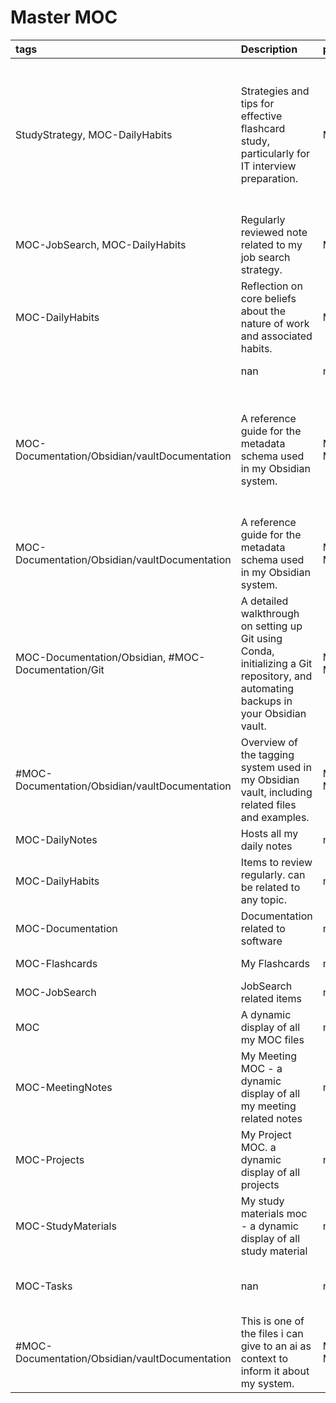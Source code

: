 # Master MOC

| tags                                               | Description                                                                                                                         | parent_moc             | related_notes                                                                                                                                                                                              | created    | updated    | author   | status      | priority   | File                                                      |   des | description                              |
|:---------------------------------------------------|:------------------------------------------------------------------------------------------------------------------------------------|:-----------------------|:-----------------------------------------------------------------------------------------------------------------------------------------------------------------------------------------------------------|:-----------|:-----------|:---------|:------------|:-----------|:----------------------------------------------------------|------:|:-----------------------------------------|
| StudyStrategy, MOC-DailyHabits                     | Strategies and tips for effective flashcard study, particularly for IT interview preparation.                                       | MOCs/Flashcards        | MOCs/Flashcards MOC.md, Daily Flashcards.md, Daily Flashcards Prompt.md, IT content study guide, network section of OSI model.md, an overview of learning IT from this perspective.md, Prompts Tag Page.md | 2024-05-27 | 2024-05-27 | Aaron    | in-progress | ['high']   | Inbox/Flashcards Strategy.md                              |   nan | nan                                      |
| MOC-JobSearch, MOC-DailyHabits                     | Regularly reviewed note related to my job search strategy.                                                                          | MOCs/JobSearch         | MOCs/JobSearch MOC.md                                                                                                                                                                                      | 2024-05-27 | 2024-05-27 | Aaron    | in-progress | ['high']   | Inbox/Job Leads - use daily.md                            |   nan | nan                                      |
| MOC-DailyHabits                                    | Reflection on core beliefs about the nature of work and associated habits.                                                          | MOCs/DailyHabits       | MOCs/DailyHabits MOC.md, Inbox/Flashcards Strategy.md, Inbox/Job Leads - use daily.md                                                                                                                      | 2024-05-27 | 2024-05-27 | Aaron    | in-progress | ['high']   | Inbox/Journal.md                                          |   nan | nan                                      |
|                                                    | nan                                                                                                                                 | nan                    | nan                                                                                                                                                                                                        | nan        | nan        | nan      | nan         | nan        | Inbox/Master Moc dataFill.md                              |   nan | nan                                      |
| MOC-Documentation/Obsidian/vaultDocumentation      | A reference guide for the metadata schema used in my Obsidian system.                                                               | MOCs/Documentation MOC | MOCs/Documentation MOC.md, Templates/Project Template.md, Templates/Daily Note Template.md, Templates/Meeting Note Template.md, Project - Obsidian Development.md                                          | 2024-05-27 | 2024-05-27 | Aaron    | final       | ['high']   | Inbox/necessary metadata.md                               |   nan | nan                                      |
| MOC-Documentation/Obsidian/vaultDocumentation      | A reference guide for the metadata schema used in my Obsidian system.                                                               | MOCs/Documentation MOC | MOCs/Documentation MOC.md, Project - Obsidian Development.md                                                                                                                                               | 2024-05-27 | 2024-05-27 | Aaron    | final       | ['high']   | Inbox/Obsidian Note System Overview.md                    |   nan | nan                                      |
| MOC-Documentation/Obsidian, #MOC-Documentation/Git | A detailed walkthrough on setting up Git using Conda, initializing a Git repository, and automating backups in your Obsidian vault. | MOCs/Documentation MOC | MOCs/Documentation MOC.md, Inbox/necessary metadata.md, Project - Obsidian Development.md                                                                                                                  | 2024-05-28 | 2024-05-28 | Aaron    | final       | ['high']   | Inbox/Setting Up Git and Automating Backups with Conda.md |   nan | nan                                      |
| #MOC-Documentation/Obsidian/vaultDocumentation     | Overview of the tagging system used in my Obsidian vault, including related files and examples.                                     | MOCs/Documentation MOC | Project - Obsidian Development.md, MOCs/Projects MOC.md                                                                                                                                                    | 2024-05-27 | 2024-05-27 | Aaron    | final       | ['high']   | Inbox/Tagging System Overview.md                          |   nan | nan                                      |
| MOC-DailyNotes                                     | Hosts all my daily notes                                                                                                            | nan                    | nan                                                                                                                                                                                                        | nan        | nan        | nan      | nan         | nan        | MOCs/Daily Notes MOC.md                                   |   nan | nan                                      |
| MOC-DailyHabits                                    | Items to review regularly. can be related to any topic.                                                                             | nan                    | nan                                                                                                                                                                                                        | nan        | nan        | nan      | nan         | nan        | MOCs/DailyHabits MOC.md                                   |   nan | nan                                      |
| MOC-Documentation                                  | Documentation related to software                                                                                                   | nan                    | nan                                                                                                                                                                                                        | nan        | nan        | nan      | nan         | nan        | MOCs/Documentation MOC.md                                 |   nan | nan                                      |
| MOC-Flashcards                                     | My Flashcards                                                                                                                       | nan                    | nan                                                                                                                                                                                                        | nan        | nan        | nan      | nan         | nan        | MOCs/Flashcards MOC.md                                    |   nan | nan                                      |
| MOC-JobSearch                                      | JobSearch related items                                                                                                             | nan                    | nan                                                                                                                                                                                                        | nan        | nan        | nan      | nan         | nan        | MOCs/Job Search MOC.md                                    |   nan | nan                                      |
| MOC                                                | A dynamic display of all my MOC files                                                                                               | nan                    | nan                                                                                                                                                                                                        | nan        | nan        | nan      | nan         | nan        | MOCs/Master MOC.md                                        |   nan | nan                                      |
| MOC-MeetingNotes                                   | My Meeting MOC - a dynamic display of all my meeting related notes                                                                  | nan                    | nan                                                                                                                                                                                                        | nan        | nan        | nan      | nan         | nan        | MOCs/Meetings MOC.md                                      |   nan | nan                                      |
| MOC-Projects                                       | My Project MOC. a dynamic display of all projects                                                                                   | nan                    | nan                                                                                                                                                                                                        | nan        | nan        | nan      | nan         | nan        | MOCs/Projects MOC.md                                      |   nan | nan                                      |
| MOC-StudyMaterials                                 | My study materials moc - a dynamic display of all study material                                                                    | nan                    | nan                                                                                                                                                                                                        | nan        | nan        | nan      | nan         | nan        | MOCs/Study Materials MOC.md                               |   nan | nan                                      |
| MOC-Tasks                                          | nan                                                                                                                                 | nan                    | nan                                                                                                                                                                                                        | nan        | nan        | nan      | nan         | nan        | MOCs/Tasks MOC.md                                         |   nan | Task MOC. dynamic display of all  tasks. |
| #MOC-Documentation/Obsidian/vaultDocumentation     | This is one of the files i can give to an ai as context to inform it about my system.                                               | MOCs/Documentation MOC | MOCs/Documentation MOC.md, Dynamic Tag File.md, Inbox/Tagging System Overview.md                                                                                                                           | 2024-05-27 | 2024-05-27 | Aaron    | final       | ['high']   | MySystem/System Prompt.md                                 |   nan | nan                                      |